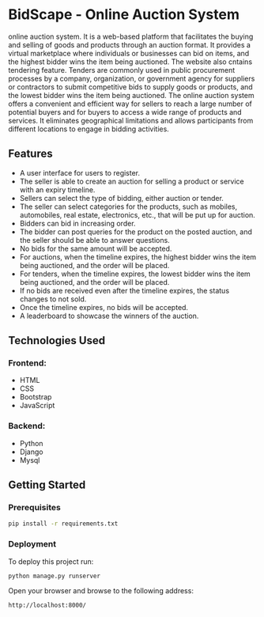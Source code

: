 # BidScape - Online Auction System

 online auction system. It is a web-based platform that facilitates the buying and selling of goods and products through an auction format. It provides a virtual marketplace where individuals or businesses can bid on items, and the highest bidder wins the item being auctioned. The website also cntains tendering feature. Tenders are commonly used in public procurement processes by a company, organization, or government agency for suppliers or contractors to submit competitive bids to supply goods or products, and the lowest bidder wins the item being auctioned. The online auction system offers a convenient and efficient way for sellers to reach a large number of potential buyers and for buyers to access a wide range of products and services. It eliminates geographical limitations and allows participants from different locations to engage in bidding activities.

## Features

- A user interface for users to register.
- The seller is able to create an auction for selling a product or service with an expiry timeline.
- Sellers can select the type of bidding, either auction or tender.
- The seller can select categories for the products, such as mobiles, automobiles, real estate, electronics, etc., that will be put up for auction.
- Bidders can bid in increasing order.
- The bidder can post queries for the product on the posted auction, and the seller should be able to answer questions.
- No bids for the same amount will be accepted. 
- For auctions, when the timeline expires, the highest bidder wins the item being auctioned, and the order will be placed.
- For tenders, when the timeline expires, the lowest bidder wins the item being auctioned, and the order will be placed.
- If no bids are received even after the timeline expires, the status changes to not sold. 
- Once the timeline expires, no bids will be accepted. 
- A leaderboard to showcase the winners of the auction.

## Technologies Used

### Frontend:
- HTML
- CSS
- Bootstrap 
- JavaScript

### Backend:
- Python
- Django
- Mysql

## Getting Started

### Prerequisites

```bash
pip install -r requirements.txt
```
### Deployment

To deploy this project run:

```bash
python manage.py runserver
```
Open your browser and browse to the following address:

```bash
http://localhost:8000/
```